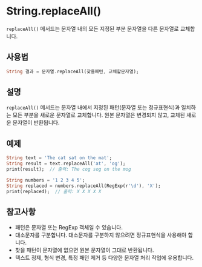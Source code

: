 # String.replaceAll()

`replaceAll()` 메서드는 문자열 내의 모든 지정된 부분 문자열을 다른 문자열로 교체합니다.

## 사용법

```dart
String 결과 = 문자열.replaceAll(찾을패턴, 교체할문자열);
```

## 설명

`replaceAll()` 메서드는 문자열 내에서 지정된 패턴(문자열 또는 정규표현식)과 일치하는 모든 부분을 새로운 문자열로 교체합니다. 원본 문자열은 변경되지 않고, 교체된 새로운 문자열이 반환됩니다.

## 예제

```dart
String text = 'The cat sat on the mat';
String result = text.replaceAll('at', 'og');
print(result);  // 출력: The cog sog on the mog

String numbers = '1 2 3 4 5';
String replaced = numbers.replaceAll(RegExp(r'\d'), 'X');
print(replaced);  // 출력: X X X X X
```

## 참고사항

- 패턴은 문자열 또는 RegExp 객체일 수 있습니다.
- 대소문자를 구분합니다. 대소문자를 구분하지 않으려면 정규표현식을 사용해야 합니다.
- 찾을 패턴이 문자열에 없으면 원본 문자열이 그대로 반환됩니다.
- 텍스트 정제, 형식 변경, 특정 패턴 제거 등 다양한 문자열 처리 작업에 유용합니다.
